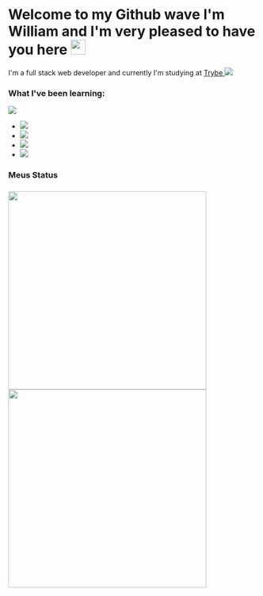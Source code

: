 <h1>
  Welcome to my Github wave I'm William and I'm very pleased to have you here   <img
      src="https://emojis.slackmojis.com/emojis/images/1531849430/4246/blob-sunglasses.gif?1531849430"
       width="30"
   />
</h1>
<p>
  I'm a full stack web developer and currently I'm studying at <a href="https://www.betrybe.com/"> Trybe <a/>  <img src="https://uploads-ssl.webflow.com/5fba98ad987231cf0efa3d58/5fba9c9a93a2e77624258d49_Logo.svg" />
</p>
<h3>What I've been learning:</h3> 
<img src="https://emojis.slackmojis.com/emojis/images/1471045839/792/computer.gif?1471045839" align="rigth" margin-left="10px" />
<ul>
  <li> 
   <img src="https://img.shields.io/badge/JavaScript-%23F7DF1E.svg?&style=flat-square&logo=javascript&logoColor=black&labelColor=black" /> 
  </li>
    <li> 
   <img src="https://img.shields.io/badge/React%20-%2320232a.svg?&style=for-the-badge&logo=react&logoColor=%2361DAFB" /> 
  </li>
    <li> 
   <img src="https://img.shields.io/badge/CSS3%20-%231572B6.svg?&style=for-the-badge&logo=css3&logoColor=white" /> 
  </li>
   <li> 
   <img src="https://img.shields.io/badge/html5%20-%23E34F26.svg?&style=for-the-badge&logo=html5&logoColor=white" /> 
  </li>
</ul>

<h3> Meus Status <h3>
 <img src="https://github-readme-stats.vercel.app/api?username=wigorbh&layout=compact&theme=dracula" heigth="300px" width="400px" />
 <img src="https://github-readme-stats.vercel.app/api/top-langs?username=wigorbh&layout=compact&theme=dracula" heigth="300px" width="400px" />


